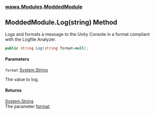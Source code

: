 ### [wawa.Modules](wawa.Modules.md 'wawa.Modules').[ModdedModule](ModdedModule.md 'wawa.Modules.ModdedModule')

## ModdedModule.Log(string) Method

Logs and formats a message to the Unity Console in a format compliant with the Logfile Analyzer.

```csharp
public string Log(string format=null);
```
#### Parameters

<a name='wawa.Modules.ModdedModule.Log(string).format'></a>

`format` [System.String](https://docs.microsoft.com/en-us/dotnet/api/System.String 'System.String')

The value to log.

#### Returns
[System.String](https://docs.microsoft.com/en-us/dotnet/api/System.String 'System.String')  
The parameter [format](ModdedModule.Log(string).md#wawa.Modules.ModdedModule.Log(string).format 'wawa.Modules.ModdedModule.Log(string).format').